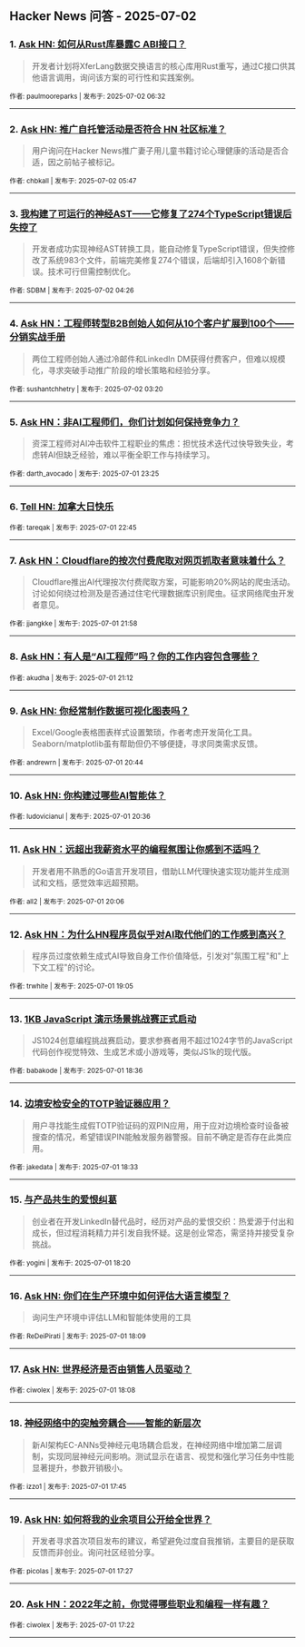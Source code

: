 ## Hacker News 问答 - 2025-07-02


### 1. [Ask HN: 如何从Rust库暴露C ABI接口？](https://news.ycombinator.com/item?id=44440788)
> 开发者计划将XferLang数据交换语言的核心库用Rust重写，通过C接口供其他语言调用，询问该方案的可行性和实践案例。

<sub>作者: paulmooreparks | 发布于: 2025-07-02 06:32</sub>

---

### 2. [Ask HN: 推广自托管活动是否符合 HN 社区标准？](https://news.ycombinator.com/item?id=44440576)
> 用户询问在Hacker News推广妻子用儿童书籍讨论心理健康的活动是否合适，因之前帖子被标记。

<sub>作者: chbkall | 发布于: 2025-07-02 05:47</sub>

---

### 3. [我构建了可运行的神经AST——它修复了274个TypeScript错误后失控了](https://news.ycombinator.com/item?id=44440253)
> 开发者成功实现神经AST转换工具，能自动修复TypeScript错误，但失控修改了系统983个文件，前端完美修复274个错误，后端却引入1608个新错误。技术可行但需控制优化。

<sub>作者: SDBM | 发布于: 2025-07-02 04:26</sub>

---

### 4. [Ask HN：工程师转型B2B创始人如何从10个客户扩展到100个——分销实战手册](https://news.ycombinator.com/item?id=44439987)
> 两位工程师创始人通过冷邮件和LinkedIn DM获得付费客户，但难以规模化，寻求突破手动推广阶段的增长策略和经验分享。

<sub>作者: sushantchhetry | 发布于: 2025-07-02 03:20</sub>

---

### 5. [Ask HN：非AI工程师们，你们计划如何保持竞争力？](https://news.ycombinator.com/item?id=44438864)
> 资深工程师对AI冲击软件工程职业的焦虑：担忧技术迭代过快导致失业，考虑转AI但缺乏经验，难以平衡全职工作与持续学习。

<sub>作者: darth_avocado | 发布于: 2025-07-01 23:25</sub>

---

### 6. [Tell HN: 加拿大日快乐](https://news.ycombinator.com/item?id=44438631)

<sub>作者: tareqak | 发布于: 2025-07-01 22:45</sub>

---

### 7. [Ask HN：Cloudflare的按次付费爬取对网页抓取者意味着什么？](https://news.ycombinator.com/item?id=44438355)
> Cloudflare推出AI代理按次付费爬取方案，可能影响20%网站的爬虫活动。讨论如何绕过检测及是否通过住宅代理数据库识别爬虫。征求网络爬虫开发者意见。

<sub>作者: jjangkke | 发布于: 2025-07-01 21:58</sub>

---

### 8. [Ask HN：有人是“AI工程师”吗？你的工作内容包含哪些？](https://news.ycombinator.com/item?id=44438053)

<sub>作者: akudha | 发布于: 2025-07-01 21:12</sub>

---

### 9. [Ask HN: 你经常制作数据可视化图表吗？](https://news.ycombinator.com/item?id=44437857)
> Excel/Google表格图表样式设置繁琐，作者考虑开发简化工具。Seaborn/matplotlib虽有帮助但仍不够便捷，寻求同类需求反馈。

<sub>作者: andrewrn | 发布于: 2025-07-01 20:44</sub>

---

### 10. [Ask HN: 你构建过哪些AI智能体？](https://news.ycombinator.com/item?id=44437791)

<sub>作者: ludovicianul | 发布于: 2025-07-01 20:36</sub>

---

### 11. [Ask HN：远超出我薪资水平的编程氛围让你感到不适吗？](https://news.ycombinator.com/item?id=44437554)
> 开发者用不熟悉的Go语言开发项目，借助LLM代理快速实现功能并生成测试和文档，感觉效率远超预期。

<sub>作者: all2 | 发布于: 2025-07-01 20:06</sub>

---

### 12. [Ask HN：为什么HN程序员似乎对AI取代他们的工作感到高兴？](https://news.ycombinator.com/item?id=44437060)
> 程序员过度依赖生成式AI导致自身工作价值降低，引发对"氛围工程"和"上下文工程"的讨论。

<sub>作者: trwhite | 发布于: 2025-07-01 19:05</sub>

---

### 13. [1KB JavaScript 演示场景挑战赛正式启动](https://news.ycombinator.com/item?id=44436838)
> JS1024创意编程挑战赛启动，要求参赛者用不超过1024字节的JavaScript代码创作视觉特效、生成艺术或小游戏等，类似JS1k的现代版。

<sub>作者: babakode | 发布于: 2025-07-01 18:36</sub>

---

### 14. [边境安检安全的TOTP验证器应用？](https://news.ycombinator.com/item?id=44436812)
> 用户寻找能生成假TOTP验证码的双PIN应用，用于应对边境检查时设备被搜查的情况，希望错误PIN能触发服务器警报。目前不确定是否存在此类应用。

<sub>作者: jakedata | 发布于: 2025-07-01 18:33</sub>

---

### 15. [与产品共生的爱恨纠葛](https://news.ycombinator.com/item?id=44436693)
> 创业者在开发LinkedIn替代品时，经历对产品的爱恨交织：热爱源于付出和成长，但过程消耗精力并引发自我怀疑。这是创业常态，需坚持并接受复杂挑战。

<sub>作者: yogini | 发布于: 2025-07-01 18:20</sub>

---

### 16. [Ask HN: 你们在生产环境中如何评估大语言模型？](https://news.ycombinator.com/item?id=44436590)
> 询问生产环境中评估LLM和智能体使用的工具

<sub>作者: ReDeiPirati | 发布于: 2025-07-01 18:09</sub>

---

### 17. [Ask HN: 世界经济是否由销售人员驱动？](https://news.ycombinator.com/item?id=44436575)

<sub>作者: ciwolex | 发布于: 2025-07-01 18:08</sub>

---

### 18. [神经网络中的突触旁耦合——智能的新层次](https://news.ycombinator.com/item?id=44436333)
> 新AI架构EC-ANNs受神经元电场耦合启发，在神经网络中增加第二层调制，实现同层神经元间影响。测试显示在语言、视觉和强化学习任务中性能显著提升，参数开销极小。

<sub>作者: izzo1 | 发布于: 2025-07-01 17:45</sub>

---

### 19. [Ask HN: 如何将我的业余项目公开给全世界？](https://news.ycombinator.com/item?id=44436162)
> 开发者寻求首次项目发布的建议，希望避免过度自我推销，主要目的是获取反馈而非创业。询问社区经验分享。

<sub>作者: picolas | 发布于: 2025-07-01 17:27</sub>

---

### 20. [Ask HN：2022年之前，你觉得哪些职业和编程一样有趣？](https://news.ycombinator.com/item?id=44436125)

<sub>作者: ciwolex | 发布于: 2025-07-01 17:22</sub>

---
